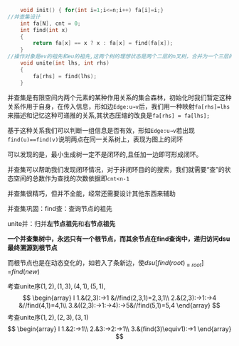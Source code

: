 

~~~C++
    void init() { for(int i=1;i<=n;i++) fa[i]=i;}
//并查集设计
	int fa[N], cnt = 0;
	int find(int x)
	{
		return fa[x] == x ? x : fa[x] = find(fa[x]);
	}
//操作对象是ev的祖先和eu的祖先,这两个树的理想状态是两个二层的n叉树，合并为一个三层的二叉树，下次查询时继续压缩
	void unite(int lhs, int rhs)
	{
		fa[rhs] = find(lhs);
	}
~~~

并查集是有限空间内两个元素的某种作用关系的集合森林，初始化时我们暂定这种关系作用于自身，在传入信息，形如边`Edge:u→v`后，我们用一种映射`fa[rhs]=lhs`来描述和记忆这种可递推的关系,其状态压缩的改良是`fa[rhs] = fa[lhs];`

基于这种关系我们可以判断一组信息是否有效，形如`Edge:u→v`若出现`find(u)==find(v)`说明两点在同一关系树上，表现为图上的闭环

可以发现的是，最小生成树一定不是闭环的,且任加一边即可形成闭环。

并查集可以帮助我们发现闭环情况，对于非闭环目的的搜索，我们就需要“查”的状态空间的总数作为查找的次数依据即`cnt<n-1`

并查集很精巧，但并不全能，经常还需要设计其他东西来辅助



并查集巩固：find查：查询节点的祖先

unite并：归并**左节点祖先**和**右节点祖先**

**一个并查集树中，永远只有一个根节点，而其余节点在find查询中，递归访问dsu最终溯源到根节点**

而根节点也是在动态变化的，如若入了条新边，使$dsu[find(root)_{\equiv root}]$ =$find(new)$

考查unite序${(1,2),(1,3),(4,1),(5,1)}$,
$$
\begin{array} l
1.&(2,3):->1  &//find(2,3,1)=2,3,1\\ 
2.&(2,3):->1:->4 &//find(4,1)=4,1\\
3.&((2,3):->1:->4):->5&//find(5,1)=5,4
\end{array}
$$
考查unite序$(1,2),(2,3),(3,1)$
$$
\begin{array} l
1.&2:->1\\
2.&3:->2:->1\\
3.&(find(3)\equiv1):->1
\end{array}
$$